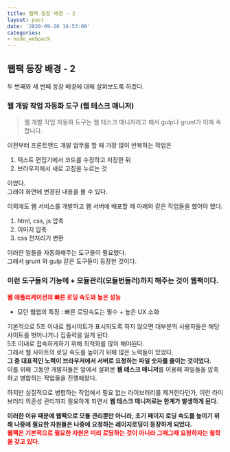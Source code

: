 ```yaml
---
title: 웹팩 등장 배경 - 2
layout: post
date: '2020-09-20 16:53:00'
categories:
- node_webpack
---
```


## 웹팩 등장 배경 - 2

두 번째와 세 번째 등장 배경에 대해 살펴보도록 하겠다.

### 웹 개발 작업 자동화 도구 (웹 테스크 매니저)

>웹 개발 작업 자동화 도구는 웹 테스크 매니저라고 해서 gulp나 grunt가 이에 속합니다.

이전부터 프론트앤드 개발 업무를 할 때 가장 많이 반복하는 작업은 

1. 텍스트 편집기에서 코드를 수정하고 저장한 뒤 
2. 브라우저에서 새로 고침을 누르는 것

이었다.  
그래야 화면에 변경된 내용을 볼 수 있다.  

이외에도 웹 서비스를 개발하고 웹 서버에 배포할 때 아래와 같은 작업들을 했어야 했다.

1. html, css, js 압축
2. 이미지 압축
3. css 전처리기 변환

이러한 일들을 자동화해주는 도구들이 필요했다.  
그래서 grunt 와 gulp 같은 도구들이 등장한 것이다.

### 이런 도구들의 기능에 + 모듈관리(모듈번들러)까지 해주는 것이 웹팩이다.

**<span style="color:red">웹 애플리케이션의 빠른 로딩 속도와 높은 성능</span>**

* 모던 웹앱의 특징 : 빠른 로딩속도는 필수 + 높은 UX 소화

기본적으로 5초 이내로 웹사이트가 표시되도록 하지 않으면 대부분의 사용자들은 해당 사이트를 벗어나거나 집중력을 잃게 된다.  
5초 이내로 접속하게하기 위해 최적화를 많이 해야된다.  
그래서 웹 사이트의 로딩 속도를 높이기 위해 많은 노력들이 있었다.  
**그 중 대표적인 노력이 브라우저에서 서버로 요청하는 파일 숫자를 줄이는 것이었다.**  
이를 위해 그동안 개발자들은 앞에서 살펴본 **웹 테스크 매니저**를 이용해 파일들을 압축하고 병합하는 작업들을 진행해왔다.

하지만 실질적으로 병합하는 작업에서 필요 없는 라이브러리를 제거한다던가, 이런 라이브러리 의존성 관리까지 필요하게 되면서 **웹 테스크 매니저로는 한계가 발생하게 된다.**  

**이러한 이유 때문에 웹팩으로 모듈 관리뿐만 아니라, 초기 페이지 로딩 속도를 높이기 위해 나중에 필요한 자원들은 나중에 요청하는 레이지로딩이 등장하게 되었다.**  
**<span style="color:red">웹팩은 기본적으로 필요한 자원은 미리 로딩하는 것이 아니라 그때그때 요청하자는 철학을 갖고 있다.</span>**